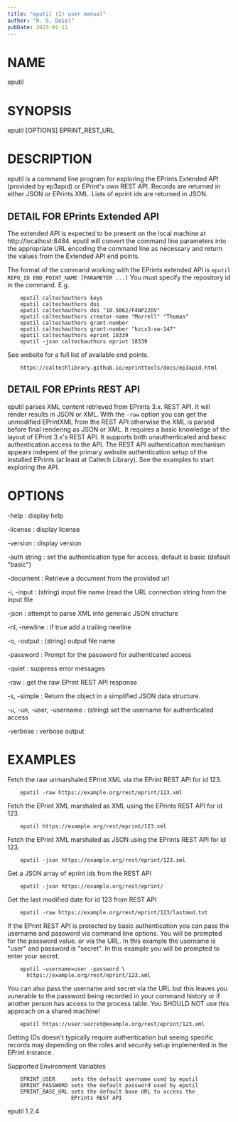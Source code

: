```yaml
---
title: "eputil (1) user manual"
author: "R. S. Doiel"
pubDate: 2023-01-11
---
```


# NAME

eputil

# SYNOPSIS

eputil [OPTIONS] EPRINT_REST_URL

# DESCRIPTION

eputil is a command line program for exploring
the EPrints Extended API (provided by ep3apid) or EPrint's
own REST API.  Records are returned in either JSON or EPrints XML.
Lists of eprint ids are returned in JSON.

## DETAIL FOR EPrints Extended API

The extended API is expected to be present on the local machine
at http://localhost:8484.  eputil will convert the command line
parameters into the appropriate URL encoding the command line as
necessary and return the values from the Extended API end points.

The format of the command working with the EPrints extended API
is `eputil REPO_ID END_POINT_NAME [PARAMETER ...]`
You must specify the repository id in the command. E.g.

~~~
    eputil caltechauthors keys
	eputil caltechauthors doi
	eputil caltechauthors doi "10.5062/F4NP22DV"
	eputil caltechauthors creator-name "Morrell" "Thomas"
	eputil caltechauthors grant-number
	eputil caltechauthors grant-number "kzcx3-sw-147"
	eputil caltechauthors eprint 18339
	eputil -json caltechauthors eprint 18339
~~~

See website for a full list of available end points.

~~~
    https://caltechlibrary.github.io/eprinttools/docs/ep3apid.html
~~~

## DETAIL FOR EPrints REST API

eputil parses XML content retrieved from
EPrints 3.x. REST API. It will render
results in JSON or XML.  With the `-raw`
option you can get the unmodified EPrintXML from the
REST API otherwise the XML is parsed before final
rendering as JSON or XML. It requires a basic knowledge
of the layout of EPrint 3.x's REST API. It supports
both unauthenticated and basic authentication access
to the API. The REST API authentication mechanism
appears indepent of the primary website authentication
setup of the installed EPrints (at least at Caltech
Library). See the examples to start exploring the API.

# OPTIONS

-help
: display help

-license
: display license

-version
: display version

-auth string
: set the authentication type for access, default is basic (default "basic")

-document
: Retrieve a document from the provided url

-i, -input
: (string) input file name (read the URL connection string from the input file

-json
: attempt to parse XML into generaic JSON structure

-nl, -newline
: if true add a trailing newline

-o, -output
: (string) output file name

-password
: Prompt for the password for authenticated access

-quiet
: suppress error messages

-raw
: get the raw EPrint REST API response

-s, -simple
: Return the object in a simplified JSON data structure.

-u, -un, -user, -username
: (string) set the username for authenticated access

-verbose
: verbose output

# EXAMPLES

Fetch the raw unmarshaled EPrint XML via the
EPrint REST API for id 123.

~~~
    eputil -raw https://example.org/rest/eprint/123.xml
~~~

Fetch the EPrint XML marshaled as XML using the
EPrints REST API for id 123.

~~~
    eputil https://example.org/rest/eprint/123.xml
~~~

Fetch the EPrint XML marshaled as JSON using the
EPrints REST API for id 123.

~~~
    eputil -json https://example.org/rest/eprint/123.xml
~~~

Get a JSON array of eprint ids from the REST API

~~~
    eputil -json https://example.org/rest/eprint/
~~~

Get the last modified date for id 123 from REST API

~~~
    eputil -raw https://example.org/rest/eprint/123/lastmod.txt
~~~

If the EPrint REST API is protected by basic authentication
you can pass the username and password via command line
options. You will be prompted for the password value.
or via the URL.  In this example the username is
"user" and password is "secret". In this example you will
be prompted to enter your secret.

~~~
    eputil -username=user -password \
      https://example.org/rest/eprint/123.xml
~~~

You can also pass the username and secret via the URL
but this leaves you vunerable to the password being recorded
in your command history or if another person has access to
the process table. You SHOULD NOT use this approach on a
shared machine!

~~~
    eputil https://user:secret@example.org/rest/eprint/123.xml
~~~

Getting IDs doesn't typically require authentication but seeing
specific records may depending on the roles and security
setup implemented in the EPrint instance.

Supported Environment Variables

~~~
    EPRINT_USER     sets the default username used by eputil
	EPRINT_PASSWORD sets the default password used by eputil
	EPRINT_BASE_URL sets the default base URL to access the
	                EPrints REST API
~~~

eputil 1.2.4



